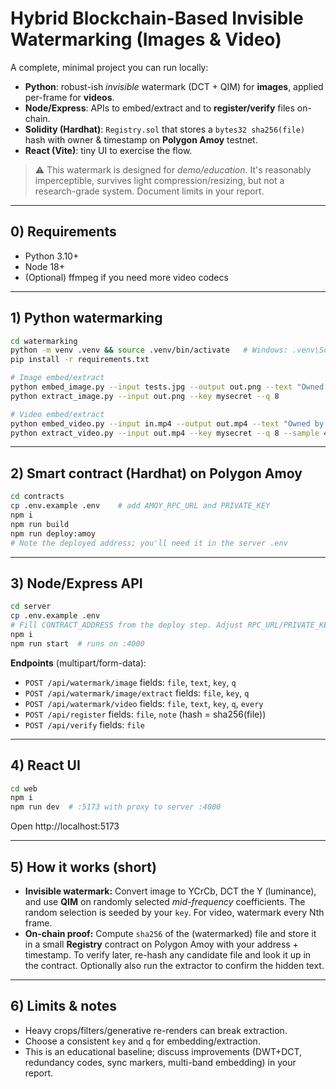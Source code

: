 # Hybrid Blockchain-Based Invisible Watermarking (Images & Video)

A complete, minimal project you can run locally:
- **Python**: robust-ish *invisible* watermark (DCT + QIM) for **images**, applied per-frame for **videos**.
- **Node/Express**: APIs to embed/extract and to **register/verify** files on-chain.
- **Solidity (Hardhat)**: `Registry.sol` that stores a `bytes32 sha256(file)` hash with owner & timestamp on **Polygon Amoy** testnet.
- **React (Vite)**: tiny UI to exercise the flow.

> ⚠️ This watermark is designed for *demo/education*. It's reasonably imperceptible, survives light compression/resizing, but not a research-grade system. Document limits in your report.

---

## 0) Requirements

- Python 3.10+
- Node 18+
- (Optional) ffmpeg if you need more video codecs

---

## 1) Python watermarking

```bash
cd watermarking
python -m venv .venv && source .venv/bin/activate   # Windows: .venv\Scripts\activate
pip install -r requirements.txt

# Image embed/extract
python embed_image.py --input tests.jpg --output out.png --text "Owned by Souvik" --key mysecret --q 8
python extract_image.py --input out.png --key mysecret --q 8

# Video embed/extract
python embed_video.py --input in.mp4 --output out.mp4 --text "Owned by Souvik" --key mysecret --q 8 --every 10
python extract_video.py --input out.mp4 --key mysecret --q 8 --sample 40 --step 10
```

---

## 2) Smart contract (Hardhat) on Polygon Amoy

```bash
cd contracts
cp .env.example .env    # add AMOY_RPC_URL and PRIVATE_KEY
npm i
npm run build
npm run deploy:amoy
# Note the deployed address; you'll need it in the server .env
```

---

## 3) Node/Express API

```bash
cd server
cp .env.example .env
# Fill CONTRACT_ADDRESS from the deploy step. Adjust RPC_URL/PRIVATE_KEY too.
npm i
npm run start  # runs on :4000
```

**Endpoints** (multipart/form-data):
- `POST /api/watermark/image` fields: `file`, `text`, `key`, `q`
- `POST /api/watermark/image/extract` fields: `file`, `key`, `q`
- `POST /api/watermark/video` fields: `file`, `text`, `key`, `q`, `every`
- `POST /api/register` fields: `file`, `note` (hash = sha256(file))
- `POST /api/verify` fields: `file`

---

## 4) React UI

```bash
cd web
npm i
npm run dev  # :5173 with proxy to server :4000
```

Open http://localhost:5173

---

## 5) How it works (short)

- **Invisible watermark:** Convert image to YCrCb, DCT the Y (luminance), and use **QIM** on randomly selected *mid-frequency* coefficients. The random selection is seeded by your `key`. For video, watermark every Nth frame.
- **On-chain proof:** Compute `sha256` of the (watermarked) file and store it in a small **Registry** contract on Polygon Amoy with your address + timestamp. To verify later, re-hash any candidate file and look it up in the contract. Optionally also run the extractor to confirm the hidden text.

---

## 6) Limits & notes

- Heavy crops/filters/generative re-renders can break extraction.
- Choose a consistent `key` and `q` for embedding/extraction.
- This is an educational baseline; discuss improvements (DWT+DCT, redundancy codes, sync markers, multi-band embedding) in your report.
